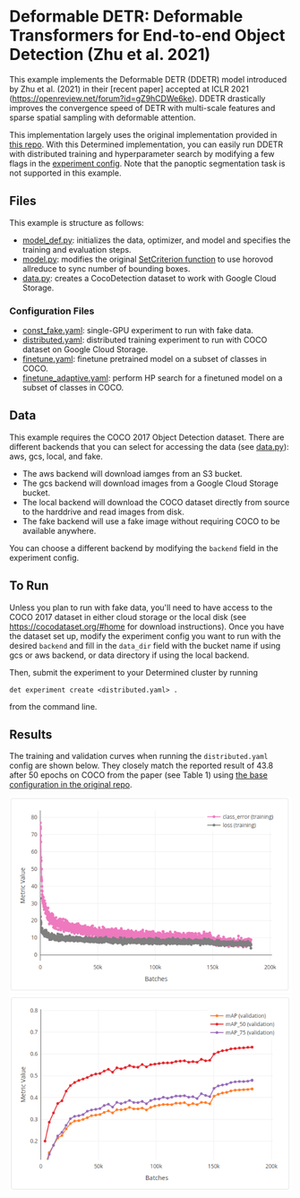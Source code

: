 # Deformable DETR: Deformable Transformers for End-to-end Object Detection  (Zhu et al. 2021)
This example implements the Deformable DETR (DDETR) model introduced by Zhu et al. (2021) in their [recent paper] accepted at ICLR 2021 (https://openreview.net/forum?id=gZ9hCDWe6ke).
DDETR drastically improves the convergence speed of DETR with multi-scale features and sparse spatial sampling with deformable attention.  

This implementation largely uses the original implementation provided in [this repo](https://github.com/fundamentalvision/Deformable-DETR).  With this Determined implementation, you can easily run DDETR with distributed training and hyperparameter search by modifying a few flags in the [experiment config](distributed.yaml).  Note that the panoptic segmentation task is not supported in this example.

## Files
This example is structure as follows:
* [model_def.py](model_def.py): initializes the data, optimizer, and model and specifies the training and evaluation steps.
* [model.py](model.py): modifies the original [SetCriterion function](https://github.com/fundamentalvision/Deformable-DETR/blob/main/models/deformable_detr.py#L198) to use horovod allreduce to sync number of bounding boxes.
* [data.py](data.py): creates a CocoDetection dataset to work with Google Cloud Storage. 

### Configuration Files
* [const_fake.yaml](const_fake.yaml): single-GPU experiment to run with fake data.
* [distributed.yaml](distributed.yaml): distributed training experiment to run with COCO dataset on Google Cloud Storage.
* [finetune.yaml](finetune.yaml): finetune pretrained model on a subset of classes in COCO.
* [finetune_adaptive.yaml](finetune_adaptive.yaml): perform HP search for a finetuned model on a subset of classes in COCO.

## Data
This example requires the COCO 2017 Object Detection dataset.  There are different backends that you can select for accessing the data (see [data.py](data.py)): aws, gcs, local, and fake.  
* The aws backend will download iamges from an S3 bucket.  
* The gcs backend will download images from a Google Cloud Storage bucket.
* The local backend will download the COCO dataset directly from source to the harddrive and read images from disk.
* The fake backend will use a fake image without requiring COCO to be available anywhere.  

You can choose a different backend by modifying the `backend` field in the experiment config. 

## To Run
Unless you plan to run with fake data, you'll need to have access to the COCO 2017 dataset in either cloud storage or the local disk (see https://cocodataset.org/#home for download instructions). 
Once you have the dataset set up, modify the experiment config you want to run with the desired `backend` and fill in the `data_dir` field with the bucket name if using gcs or aws backend, or data directory if using the local backend.

Then, submit the experiment to your Determined cluster by running
```
det experiment create <distributed.yaml> .
```
from the command line.

## Results
The training and validation curves when running the `distributed.yaml` config are shown below.  They closely match the reported result of 43.8 after 50 epochs on COCO from the paper (see Table 1) using [the base configuration in the original repo](https://github.com/fundamentalvision/Deformable-DETR/blob/main/configs/r50_deformable_detr.sh).

![train_curves](imgs/train_curves.png)
![val_curves](imgs/val_curves.png)
